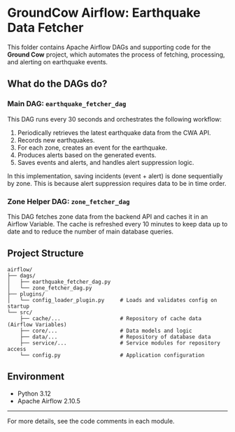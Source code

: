 # GroundCow Airflow: Earthquake Data Fetcher

This folder contains Apache Airflow DAGs and supporting code for the **Ground Cow** project, which automates the process of fetching, processing, and alerting on earthquake events.

## What do the DAGs do?

### Main DAG: `earthquake_fetcher_dag`

This DAG runs every 30 seconds and orchestrates the following workflow:

1. Periodically retrieves the latest earthquake data from the CWA API.
2. Records new earthquakes.
3. For each zone, creates an event for the earthquake.
4. Produces alerts based on the generated events.
5. Saves events and alerts, and handles alert suppression logic.

In this implementation, saving incidents (event + alert) is done sequentially by zone. This is because alert suppression requires data to be in time order.

### Zone Helper DAG: `zone_fetcher_dag`

This DAG fetches zone data from the backend API and caches it in an Airflow Variable. The cache is refreshed every 10 minutes to keep data up to date and to reduce the number of main database queries.

## Project Structure

```
airflow/
├── dags/
│   ├── earthquake_fetcher_dag.py
│   └── zone_fetcher_dag.py
├── plugins/
│   └── config_loader_plugin.py     # Loads and validates config on startup
└── src/
    ├── cache/...                   # Repository of cache data (Airflow Variables)
    ├── core/...                    # Data models and logic
    ├── data/...                    # Repository of database data
    ├── service/...                 # Service modules for repository access
    └── config.py                   # Application configuration
```

## Environment

- Python 3.12
- Apache Airflow 2.10.5

---

For more details, see the code comments in each module.
